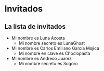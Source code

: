 # Invitados

## La lista de invitados
* Mi nombre es Luna Acosta
  * Mi nombre secreto es LunaGhost
* Mi nombre es Carlos Emiliano García Mojica
    * Mi nombre en clave es Choclopasta
* Mi nombre es Andreco Juarez
  * Mi nombre secreto es Sogoro
